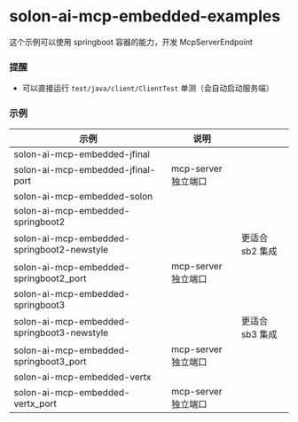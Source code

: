 # solon-ai-mcp-embedded-examples


这个示例可以使用 springboot 容器的能力，开发 McpServerEndpoint

### 提醒

* 可以直接运行 `test/java/client/ClientTest` 单测（会自动启动服务端）

### 示例


| 示例                                            | 说明              |              |
|-----------------------------------------------|-----------------|--------------|
| solon-ai-mcp-embedded-jfinal                  |                 |              |
| solon-ai-mcp-embedded-jfinal-port             | mcp-server 独立端口 |              |
| solon-ai-mcp-embedded-solon                   |                 |              |
| solon-ai-mcp-embedded-springboot2             |                 |              |
| solon-ai-mcp-embedded-springboot2-newstyle    |                 | 更适合 sb2 集成   |
| solon-ai-mcp-embedded-springboot2_port        | mcp-server 独立端口 |              |
| solon-ai-mcp-embedded-springboot3             |                 |              |
| solon-ai-mcp-embedded-springboot3-newstyle    |                 | 更适合 sb3 集成   |
| solon-ai-mcp-embedded-springboot3_port        | mcp-server 独立端口 |              |
| solon-ai-mcp-embedded-vertx                   |                 |              |
| solon-ai-mcp-embedded-vertx_port              | mcp-server 独立端口 |              |
